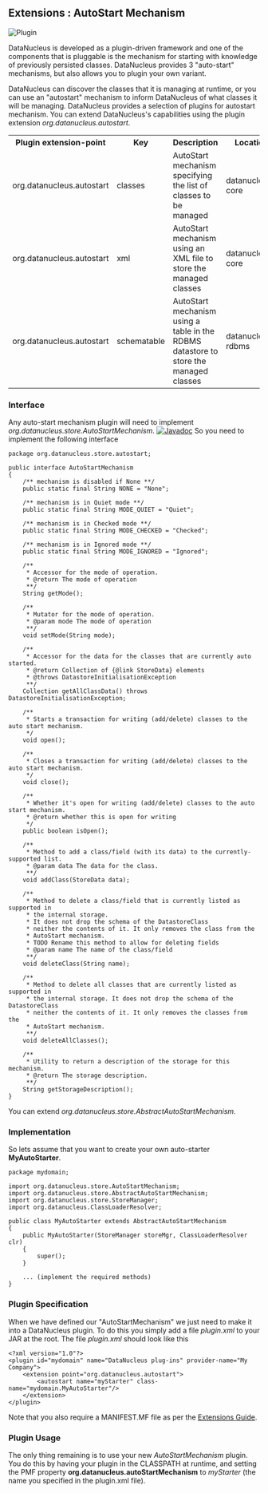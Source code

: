 <head><title>Extensions : AutoStart Mechanism</title></head>

## Extensions : AutoStart Mechanism
![Plugin](../images/nucleus_plugin.gif)

DataNucleus is developed as a plugin-driven framework and one of the components that is pluggable is the mechanism for starting with 
knowledge of previously persisted classes. DataNucleus provides 3 "auto-start" mechanisms, but also allows you to plugin your own variant.

DataNucleus can discover the classes that it is managing at runtime, or you can use an "autostart" mechanism
to inform DataNucleus of what classes it will be managing. DataNucleus provides a selection of plugins for autostart mechanism.
You can extend DataNucleus's capabilities using the plugin extension *org.datanucleus.autostart*.

<table>
    <tr>
        <th>Plugin extension-point</th>
        <th>Key</th>
        <th>Description</th>
        <th width="80">Location</th>
    </tr>
    <tr>
        <td>org.datanucleus.autostart</td>
        <td>classes</td>
        <td>AutoStart mechanism specifying the list of classes to be managed</td>
        <td>datanucleus-core</td>
    </tr>
    <tr>
        <td>org.datanucleus.autostart</td>
        <td>xml</td>
        <td>AutoStart mechanism using an XML file to store the managed classes</td>
        <td>datanucleus-core</td>
    </tr>
    <tr>
        <td>org.datanucleus.autostart</td>
        <td>schematable</td>
        <td>AutoStart mechanism using a table in the RDBMS datastore to store the managed classes</td>
        <td>datanucleus-rdbms</td>
    </tr>
</table>

### Interface

Any auto-start mechanism plugin will need to implement <i>org.datanucleus.store.AutoStartMechanism</i>.
[![Javadoc](../images/javadoc.gif)](http://www.datanucleus.org/javadocs/core/latest/org/datanucleus/store/autostart/AutoStartMechanism.html)
So you need to implement the following interface

	package org.datanucleus.store.autostart;
	
	public interface AutoStartMechanism
	{
	    /** mechanism is disabled if None **/ 
	    public static final String NONE = "None";
	
	    /** mechanism is in Quiet mode **/
	    public static final String MODE_QUIET = "Quiet";
	
	    /** mechanism is in Checked mode **/
	    public static final String MODE_CHECKED = "Checked";
	
	    /** mechanism is in Ignored mode **/
	    public static final String MODE_IGNORED = "Ignored";
	
	    /**
	     * Accessor for the mode of operation.
	     * @return The mode of operation
	     **/
	    String getMode();
	
	    /**
	     * Mutator for the mode of operation.
	     * @param mode The mode of operation
	     **/
	    void setMode(String mode);
	
	    /**
	     * Accessor for the data for the classes that are currently auto started.
	     * @return Collection of {@link StoreData} elements
	     * @throws DatastoreInitialisationException
	     **/
	    Collection getAllClassData() throws DatastoreInitialisationException;
	
	    /**
	     * Starts a transaction for writing (add/delete) classes to the auto start mechanism.
	     */
	    void open();
	
	    /**
	     * Closes a transaction for writing (add/delete) classes to the auto start mechanism.
	     */
	    void close();
	
	    /**
	     * Whether it's open for writing (add/delete) classes to the auto start mechanism.
	     * @return whether this is open for writing 
	     */
	    public boolean isOpen();
	
	    /**
 	     * Method to add a class/field (with its data) to the currently-supported list.
	     * @param data The data for the class.
	     **/
	    void addClass(StoreData data);
	
	    /**
	     * Method to delete a class/field that is currently listed as supported in
	     * the internal storage.
	     * It does not drop the schema of the DatastoreClass 
	     * neither the contents of it. It only removes the class from the 
	     * AutoStart mechanism.
	     * TODO Rename this method to allow for deleting fields
	     * @param name The name of the class/field
	     **/
	    void deleteClass(String name);
	
	    /**
	     * Method to delete all classes that are currently listed as supported in
	     * the internal storage. It does not drop the schema of the DatastoreClass 
	     * neither the contents of it. It only removes the classes from the 
	     * AutoStart mechanism.
	     **/
	    void deleteAllClasses();
	
	    /**
	     * Utility to return a description of the storage for this mechanism.
	     * @return The storage description.
	     **/
	    String getStorageDescription();
	}

You can extend _org.datanucleus.store.AbstractAutoStartMechanism_.


### Implementation

So lets assume that you want to create your own auto-starter __MyAutoStarter__.

	package mydomain;
	
	import org.datanucleus.store.AutoStartMechanism;
	import org.datanucleus.store.AbstractAutoStartMechanism;
	import org.datanucleus.store.StoreManager;
	import org.datanucleus.ClassLoaderResolver;
	
	public class MyAutoStarter extends AbstractAutoStartMechanism
	{
    	public MyAutoStarter(StoreManager storeMgr, ClassLoaderResolver clr)
	    {
    	    super();
	    }

	    ... (implement the required methods)
	}


### Plugin Specification

When we have defined our "AutoStartMechanism" we just need to make it into a DataNucleus plugin. 
To do this you simply add a file <i>plugin.xml</i> to your JAR at the root. The file _plugin.xml_ should look like this

	<?xml version="1.0"?>
	<plugin id="mydomain" name="DataNucleus plug-ins" provider-name="My Company">
	    <extension point="org.datanucleus.autostart">
	        <autostart name="myStarter" class-name="mydomain.MyAutoStarter"/>
	    </extension>
	</plugin>

Note that you also require a MANIFEST.MF file as per the [Extensions Guide](index.html).


### Plugin Usage

The only thing remaining is to use your new _AutoStartMechanism_ plugin. You do this by having your plugin in the CLASSPATH at runtime, 
and setting the PMF property __org.datanucleus.autoStartMechanism__ to _myStarter_ (the name you specified in the plugin.xml file).
